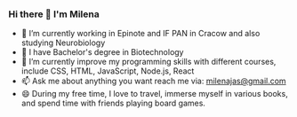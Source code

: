 ### Hi there 👋 I'm Milena

- 🔭 I’m currently working in Epinote and IF PAN in Cracow and also studying Neurobiology
- 🌱 I have Bachelor's degree in Biotechnology
- 🌱 I’m currently improve my programming skills with different courses, include CSS, HTML, JavaScript, Node.js, React
- 📫 Ask me about anything you want reach me via: milenajas@gmail.com
- 😄 During my free time, I love to travel, immerse myself in various books, and spend time with friends playing board games.
